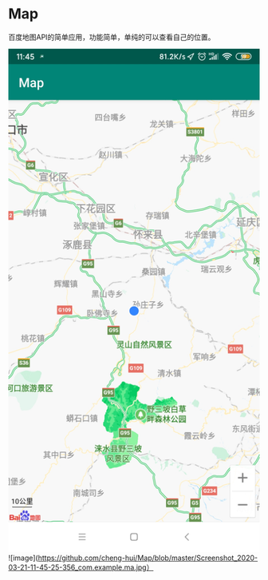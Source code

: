 # Map
百度地图API的简单应用，功能简单，单纯的可以查看自己的位置。

 ![image](https://github.com/cheng-hui/Map/blob/master/Screenshot_2020-03-21-11-45-19-816_com.example.ma.jpg)
![image](https://github.com/cheng-hui/Map/blob/master/Screenshot_2020-03-21-11-45-25-356_com.example.ma.jpg）
